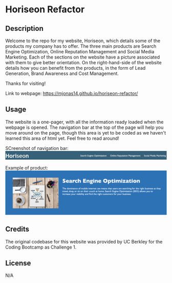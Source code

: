 # Horiseon Refactor

## Description

Welcome to the repo for my website, Horiseon, which details some of the products my company has to offer. The three main products are Search Engine Optimization, Online Reputation Management and Social Media Marketing. Each of the sections on the website have a picture associated with them to give better orientation. On the right-hand-side of the website details how you can benefit from the products, in the form of Lead Generation, Brand Awareness and Cost Management.

Thanks for visiting! 

Link to webpage: https://mjonas14.github.io/horiseon-refactor/


## Usage

The website is a one-pager, with all the information ready loaded when the webpage is opened. The navigation bar at the top of the page will help you move around on the page, though this area is yet to be coded as we haven't learned this area of html yet. Feel free to read around!

SCreenshot of navigation bar: 
![Alt text](assets/images/screenshot_1.png)

Example of product: 
![Alt text](assets/images/screenshot_2.png)

## Credits

The original codebase for this website was provided by UC Berkley for the Coding Bootcamp as Challenge 1. 

## License

N/A
